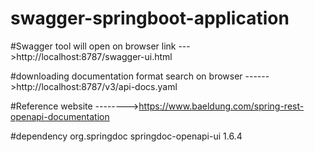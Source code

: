 # swagger-springboot-application

#Swagger tool will open on browser link  --->http://localhost:8787/swagger-ui.html

#downloading documentation format   search on browser ------>http://localhost:8787/v3/api-docs.yaml

#Reference website -------->https://www.baeldung.com/spring-rest-openapi-documentation


#dependency
<dependency>
    <groupId>org.springdoc</groupId>
    <artifactId>springdoc-openapi-ui</artifactId>
    <version>1.6.4</version>
</dependency>
